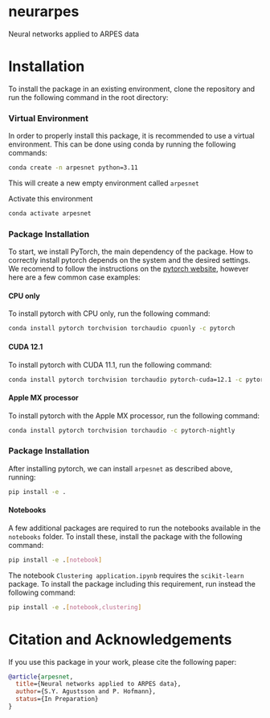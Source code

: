 # neurarpes
Neural networks applied to ARPES data

# Installation

To install the package in an existing environment, clone the repository and run the following command in the root directory:

### Virtual Environment
In order to properly install this package, it is recommended to use a virtual environment. 
This can be done using conda by running the following commands:

```bash
conda create -n arpesnet python=3.11
```

This will create a new empty environment called `arpesnet`

Activate this environment

```bash
conda activate arpesnet
```

### Package Installation

To start, we install PyTorch, the main dependency of the package.
How to correctly install pytorch depends on the system and the desired settings.
We recomend to follow the instructions on the [pytorch website](https://pytorch.org/get-started/locally/),
however here are a few common case examples:

#### CPU only

To install pytorch with CPU only, run the following command:

```bash
conda install pytorch torchvision torchaudio cpuonly -c pytorch
```

#### CUDA 12.1

To install pytorch with CUDA 11.1, run the following command:

```bash
conda install pytorch torchvision torchaudio pytorch-cuda=12.1 -c pytorch -c nvidia
```

#### Apple MX processor

To install pytorch with the Apple MX processor, run the following command:

```bash
conda install pytorch torchvision torchaudio -c pytorch-nightly
```

### Package Installation
After installing pytorch, we can install `arpesnet` as described above, running:

```bash
pip install -e .
```

#### Notebooks
A few additional packages are required to run the notebooks available in the `notebooks` folder.
To install these, install the package with the following command:

```bash
pip install -e .[notebook]
```

The notebook `Clustering application.ipynb` requires the `scikit-learn` package.
To install the package including this requirement, run instead the following command:

```bash
pip install -e .[notebook,clustering]
```


# Citation and Acknowledgements

If you use this package in your work, please cite the following paper:

```bibtex
@article{arpesnet,
  title={Neural networks applied to ARPES data},
  author={S.Y. Agustsson and P. Hofmann},
  status={In Preparation}
}
```